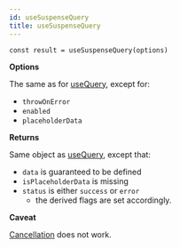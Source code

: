 ```yaml
---
id: useSuspenseQuery
title: useSuspenseQuery
---
```


```tsx
const result = useSuspenseQuery(options)
```

**Options**

The same as for [useQuery](../reference/useQuery.md), except for:

- `throwOnError`
- `enabled`
- `placeholderData`

**Returns**

Same object as [useQuery](../reference/useQuery.md), except that:

- `data` is guaranteed to be defined
- `isPlaceholderData` is missing
- `status` is either `success` or `error`
  - the derived flags are set accordingly.

**Caveat**

[Cancellation](../guides/query-cancellation.md) does not work.

